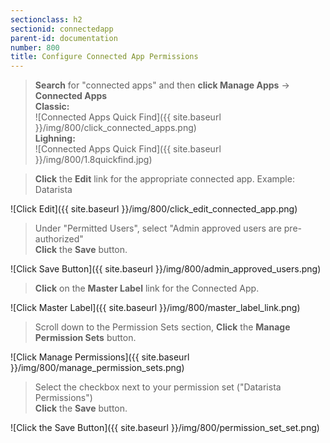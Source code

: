 ```yaml
---
sectionclass: h2
sectionid: connectedapp
parent-id: documentation
number: 800
title: Configure Connected App Permissions
---
```

>**Search** for "connected apps" and then **click Manage Apps** -> **Connected Apps**  
>**Classic:**  
![Connected Apps Quick Find]({{ site.baseurl }}/img/800/click_connected_apps.png)  
**Lighning:**  
![Connected Apps Quick Find]({{ site.baseurl }}/img/800/1.8quickfind.jpg)  

>**Click** the **Edit** link for the appropriate connected app. Example: Datarista

![Click Edit]({{ site.baseurl }}/img/800/click_edit_connected_app.png)

>Under "Permitted Users", select "Admin approved users are pre-authorized"  
**Click** the **Save** button.

![Click Save Button]({{ site.baseurl }}/img/800/admin_approved_users.png)

>**Click** on the **Master Label** link for the Connected App.

![Click Master Label]({{ site.baseurl }}/img/800/master_label_link.png)

>Scroll down to the Permission Sets section, **Click** the **Manage Permission Sets** button.

![Click Manage Permissions]({{ site.baseurl }}/img/800/manage_permission_sets.png)

>Select the checkbox next to your permission set ("Datarista Permissions")  
**Click** the **Save** button.

![Click the Save Button]({{ site.baseurl }}/img/800/permission_set_set.png)
